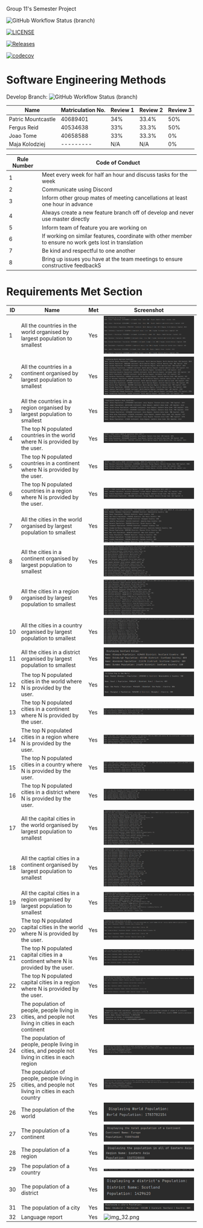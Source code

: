 Group 11's Semester Project

![GitHub Workflow Status (branch)](https://img.shields.io/github/actions/workflow/status/group11sem/set08103/main.yml?branch=master)

[![LICENSE](https://img.shields.io/github/license/group11sem/set08103.svg?style=flat-square)](https://github.com/group11sem/set08103/blob/master/LICENSE)

[![Releases](https://img.shields.io/github/release/group11sem/set08103/all.svg?style=flat-square)](https://github.com/group11sem/set08103/releases)

[![codecov](https://codecov.io/gh/group11sem/set08103/graph/badge.svg?token=FFI3VKAMIR)](https://codecov.io/gh/group11sem/set08103)

# Software Engineering Methods
Develop Branch: ![GitHub Workflow Status (branch)](https://img.shields.io/github/actions/workflow/status/group11sem/set08103/main.yml?branch=develop)

| Name                   | Matriculation No. | Review 1 | Review 2 | Review 3 |
|------------------------|-------------------|---|----------|----------|
| Patric Mountcastle     | 40689401          | 34% | 33.4%    | 50%     |
| Fergus Reid            | 40534638          | 33% | 33.3%    | 50%      |
| Joao Tome              | 40658588          | 33% | 33.3%    | 0%       |
 | Maja Kolodziej        | ---------         | N/A | N/A      | 0%       |

| Rule Number | Code of Conduct|
|-------------|---|
| 1           | Meet every week for half an hour and discuss tasks for the week|
| 2           | Communicate using Discord|
| 3           | Inform other group mates of meeting cancellations at least one hour in advance|
| 4           | Always create a new feature branch off of develop and never use master directly|
| 5           | Inform team of feature you are working on|
| 6           | If working on similar features, coordinate with other member to ensure no work gets lost in translation|
| 7           | Be kind and respectful to one another|
| 8           | Bring up issues you have at the team meetings to ensure constructive feedbackS|

# Requirements Met Section

| ID | Name                                                                                                 | Met | Screenshot                | 
|----|------------------------------------------------------------------------------------------------------|-----|---------------------------|
| 1  | All the countries in the world organised by largest population to smallest                           | Yes | ![img.png](img.png)       |
| 2  | All the countries in a continent organised by largest population to smallest                         | Yes | ![img_1.png](img_1.png)   | 
| 3  | All the countries in a region organised by largest population to smallest                            | Yes | ![img_2.png](img_2.png)   |
| 4  | The top N populated countries in the world where N is provided by the user.                          | Yes | ![img_3.png](img_3.png)   |
| 5  | The top N populated countries in a continent where N is provided by the user.                        | Yes | ![img_4.png](img_4.png)   |
| 6  | The top N populated countries in a region where N is provided by the user.                           | Yes | ![img_5.png](img_5.png)   | 
| 7  | All the cities in the world organised by largest population to smallest                              | Yes | ![img_6.png](img_6.png)   |
| 8  | All the cities in a continent organised by largest population to smallest                            | Yes | ![img_29.png](img_29.png) |
| 9  | All the cities in a region organised by largest population to smallest                               | Yes | ![img_7.png](img_7.png)   |
| 10 | All the cities in a country organised by largest population to smallest                              | Yes | ![img_9.png](img_9.png)   | 
| 11 | All the cities in a district organised by largest population to smallest                             | Yes | ![img_30.png](img_30.png) |
| 12 | The top N populated cities in the world where N is provided by the user.                             | Yes | ![img_8.png](img_8.png)   |
| 13 | The top N populated cities in a continent where N is provided by the user.                           | Yes | ![img_10.png](img_10.png) |
| 14 | The top N populated cities in a region where N is provided by the user.                              | Yes | ![img_11.png](img_11.png) | 
| 15 | The top N populated cities in a country where N is provided by the user.                             | Yes | ![img_12.png](img_12.png) |
| 16 | The top N populated cities in a district where N is provided by the user.                            | Yes | ![img_13.png](img_13.png) |
| 17 | All the capital cities in the world organised by largest population to smallest                      | Yes | ![img_14.png](img_14.png) |
| 18 | All the captial cities in a continent organised by largest population to smallest                    | Yes | ![img_15.png](img_15.png) | 
| 19 | All the capital cities in a region organised by largest population to smallest                       | Yes | ![img_16.png](img_16.png) |
| 20 | The top N populated capital cities in the world where N is provided by the user.                     | Yes | ![img_17.png](img_17.png) |
| 21 | The top N populated capital cities in a continent where N is provided by the user.                   | Yes | ![img_18.png](img_18.png) |
| 22 | The top N populated capital cities in a region where N is provided by the user.                      | Yes | ![img_19.png](img_19.png) | 
| 23 | The population of people, people living in cities, and people not living in cities in each continent | Yes | ![img_20.png](img_20.png) |
| 24 | The population of people, people living in cities, and people not living in cities in each region    | Yes | ![img_21.png](img_21.png) |
| 25 | The population of people, people living in cities, and people not living in cities in each country   | Yes | ![img_22.png](img_22.png) |
| 26 | The population of the world                                                                          | Yes | ![img_23.png](img_23.png) | 
| 27 | The population of a continent                                                                        | Yes | ![img_24.png](img_24.png) |
| 28 | The population of a region                                                                           | Yes | ![img_25.png](img_25.png) |
| 29 | The population of a country                                                                          | Yes | ![img_26.png](img_26.png) |
| 30 | The population of a district                                                                         | Yes | ![img_31.png](img_31.png)                          | 
| 31 | The population of a city                                                                             | Yes | ![img_27.png](img_27.png) |
| 32 | Language report                                                                                      | Yes | ![img_32.png](screenshots/img_32.png) |
